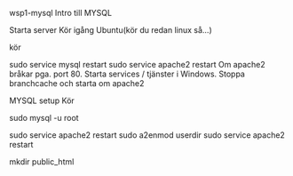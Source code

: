 wsp1-mysql
Intro till MYSQL

Starta server
Kör igång Ubuntu(kör du redan linux så...)

kör

sudo service mysql restart
sudo service apache2 restart
Om apache2 bråkar pga. port 80. Starta services / tjänster i Windows. Stoppa branchcache och starta om apache2

MYSQL
setup Kör

sudo mysql -u root

sudo service apache2 restart
sudo a2enmod userdir
sudo service apache2 restart

mkdir public_html 
